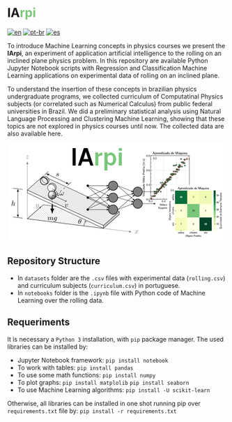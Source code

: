 # <font color=''>IA</font><font color='#7ac77a'>rpi</font>

[![en](https://img.shields.io/badge/lang-en-red.svg)](https://github.com/simcomat/IArpi/blob/main/README.md) [![pt-br](https://img.shields.io/badge/lang-pt--br-green.svg)](https://github.com/simcomat/IArpi/blob/main/README.pt-br.md) [![es](https://img.shields.io/badge/lang-es-yellow.svg)](https://github.com/simcomat/IArpi/blob/main/README.es.md)


To introduce Machine Learning concepts in physics courses we present the **IArpi**, an experiment of application artificial intelligence to the rolling on an inclined plane physics problem. In this repository are available Python Jupyter Notebook scripts with Regression and Classification Machine Learning applications on experimental data of rolling on an inclined plane. 

To understand the insertion of these concepts in brazilian physics undergraduate programs, we collected curriculum of Computatinal Physics subjects (or correlated such as Numerical Calculus) from public federal universities in Brazil. We did a preliminary statistical analysis using Natural Language Processing and Clustering Machine Learning, showing that these topics are not explored in physics courses until now. The collected data are also available here. 


![](https://github.com/simcomat/IArpi/blob/main/iarpi.png)


## Repository Structure
- In `datasets` folder are the `.csv` files with experimental data (`rolling.csv`) and curriculum subjects (`curriculum.csv`) in portuguese.
- In `notebooks` folder is the `.ipynb` file with Python code of Machine Learning over the rolling data.


## Requeriments
It is necessary a `Python 3` installation, with `pip` package manager. The used libraries can be installed by:


- Jupyter Notebook framework:
`pip install notebook`
- To work with tables:
`pip install pandas`
- To use some math functions:
`pip install numpy`
- To plot graphs:
`pip install matplolib`
`pip install seaborn`
- To use Machine Learning algorithms:
`pip install -U scikit-learn`


Otherwise, all libraries can be installed in one shot running pip over `requirements.txt` file by:
`pip install -r requirements.txt`
